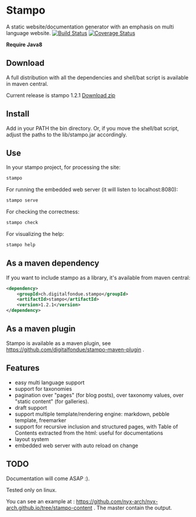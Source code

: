 Stampo
======

A static website/documentation generator with an emphasis on multi language website. [![Build Status](https://travis-ci.org/digitalfondue/stampo.svg?branch=master)](https://travis-ci.org/digitalfondue/stampo) [![Coverage Status](https://coveralls.io/repos/digitalfondue/stampo/badge.svg?branch=master)](https://coveralls.io/r/digitalfondue/stampo?branch=master)

**Require Java8**

## Download

A full distribution with all the dependencies and shell/bat script is available in maven central.

Current release is stampo 1.2.1 [Download zip](https://repo1.maven.org/maven2/ch/digitalfondue/stampo/stampo/1.2.1/stampo-1.2.1.zip)

## Install

Add in your PATH the bin directory. Or, if you move the shell/bat script, adjust the paths to the lib/stampo.jar accordingly.

## Use

In your stampo project, for processing the site:

```sh
stampo
```

For running the embedded web server (it will listen to localhost:8080):

```sh
stampo serve
```

For checking the correctness:

```sh
stampo check
```

For visualizing the help:

```sh
stampo help
```

## As a maven dependency

If you want to include stampo as a library, it's available from maven central:

```XML
<dependency>
	<groupId>ch.digitalfondue.stampo</groupId>
	<artifactId>stampo</artifactId>
	<version>1.2.1</version>
</dependency>
```

## As a maven plugin

Stampo is available as a maven plugin, see https://github.com/digitalfondue/stampo-maven-plugin .

## Features

 - easy multi language support
 - support for taxonomies
 - pagination over "pages" (for blog posts), over taxonomy values, over "static content" (for galleries).
 - draft support
 - support multiple template/rendering engine: markdown, pebble template, freemarker
 - support for recursive inclusion and structured pages, with Table of Contents extracted from the html: useful for documentations
 - layout system
 - embedded web server with auto reload on change

## TODO

Documentation will come ASAP :).

Tested only on linux. 

You can see an example at : https://github.com/nyx-arch/nyx-arch.github.io/tree/stampo-content . The master contain the output.
